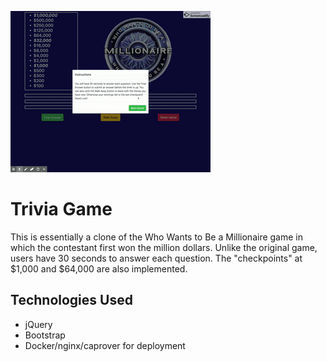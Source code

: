 ![Screenshot](/assets/tgame.gif)

# Trivia Game
This is essentially a clone of the Who Wants to Be a Millionaire game in which the contestant first won the million dollars.  Unlike the original game, users have 30 seconds to answer each question.  The "checkpoints" at $1,000 and $64,000 are also implemented.

## Technologies Used
* jQuery
* Bootstrap
* Docker/nginx/caprover for deployment


